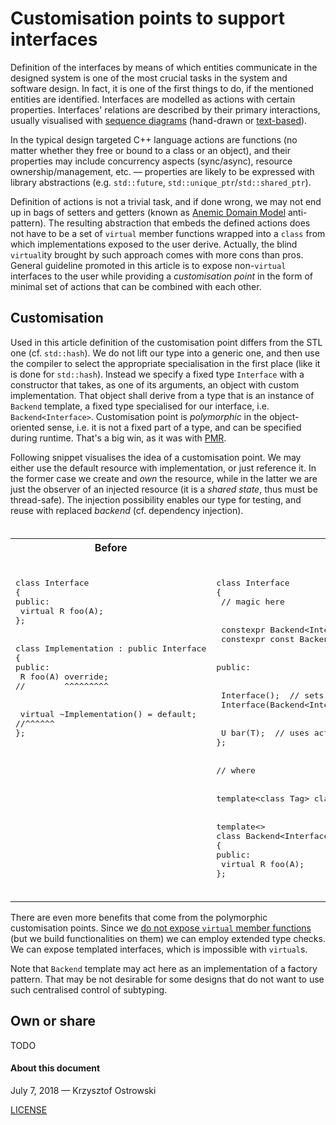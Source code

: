# Customisation points to support interfaces

Definition of the interfaces by means of which entities communicate in the designed system is one of the most crucial tasks in the system and software design. In fact, it is one of the first things to do, if the mentioned entities are identified. Interfaces are modelled as actions with certain properties. Interfaces' relations are described by their primary interactions, usually visualised with [sequence diagrams](https://www.uml-diagrams.org/sequence-diagrams.html) (hand-drawn or [text-based](http://plantuml.com/sequence-diagram)).

In the typical design targeted C++ language actions are functions (no matter whether they free or bound to a class or an object), and their properties may include concurrency aspects (sync/async), resource ownership/management, etc. &mdash; properties are likely to be expressed with library abstractions (e.g. `std::future`, `std::unique_ptr`/`std::shared_ptr`).

Definition of actions is not a trivial task, and if done wrong, we may not end up in bags of setters and getters (known as [Anemic Domain Model](https://martinfowler.com/bliki/AnemicDomainModel.html) anti-pattern). The resulting abstraction that embeds the defined actions does not have to be a set of `virtual` member functions wrapped into a `class` from which implementations exposed to the user derive. Actually, the blind `virtual`ity brought by such approach comes with more cons than pros. General guideline promoted in this article is to expose non-`virtual` interfaces to the user while providing a _customisation point_ in the form of minimal set of actions that can be combined with each other. 

## Customisation

Used in this article definition of the customisation point differs from the STL one (cf. `std::hash`). We do not lift our type into a generic one, and then use the compiler to select the appropriate specialisation in the first place (like it is done for `std::hash`). Instead we specify a fixed type `Interface` with a constructor that takes, as one of its arguments, an object with custom implementation. That object shall derive from a type that is an instance of `Backend` template, a fixed type specialised for our interface, i.e. `Backend<Interface>`. Customisation point is *polymorphic* in the object-oriented sense, i.e. it is not a fixed part of a type, and can be specified during runtime. That's a big win, as it was with [PMR](https://en.cppreference.com/w/cpp/memory/polymorphic_allocator).

Following snippet visualises the idea of a customisation point. We may either use the default resource with implementation, or just reference it. In the former case we create and *own* the resource, while in the latter we are just the observer of an injected resource (it is a *shared state*, thus must be thread-safe). The injection possibility enables our type for testing, and reuse with replaced _backend_ (cf. dependency injection).

<table style="white-space: pre">
<tr>
<th>Before</th>
<th>After</th>
</tr>
<tr>
<td style="vertical-align: top">
<pre lang="cpp">
class Interface
{
public:
 virtual R foo(A);
};
<br>
class Implementation : public Interface
{
public:
 R foo(A) override;
//        ^^^^^^^^^
<br>
 virtual ~Implementation() = default;
//^^^^^^
};
</pre>
</td>
<td style="vertical-align: top">
<pre lang="cpp">
class Interface
{
 // magic here
<br>
 constexpr Backend&lt;Interface&gt;&amp; backend();
 constexpr const Backend&lt;Interface&gt;&amp; backend() const;
<br>
public:
<br>
 Interface();  // sets default backend
 Interface(Backend&lt;Interface&gt;&amp;);  // injects backend
<br>
 U bar(T);  // uses actions via backend()
};
<br>
// where
<br>
template&lt;class Tag&gt; class Backend;
<br>
template&lt;&gt;
class Backend&lt;Interface&gt;
{
public:
 virtual R foo(A);
};
</pre>
</td>
</tr>
</table>

There are even more benefits that come from the polymorphic customisation points. Since we [do not expose `virtual` member functions](http://www.gotw.ca/publications/mill18.htm) (but we build functionalities on them) we can employ extended type checks. We can expose templated interfaces, which is impossible with `virtual`s.

Note that `Backend` template may act here as an implementation of a factory pattern. That may be not desirable for some designs that do not want to use such centralised control of subtyping.

## Own or share

TODO


#### About this document

July 7, 2018 &mdash; Krzysztof Ostrowski

[LICENSE](https://github.com/insooth/insooth.github.io/blob/master/LICENSE)
